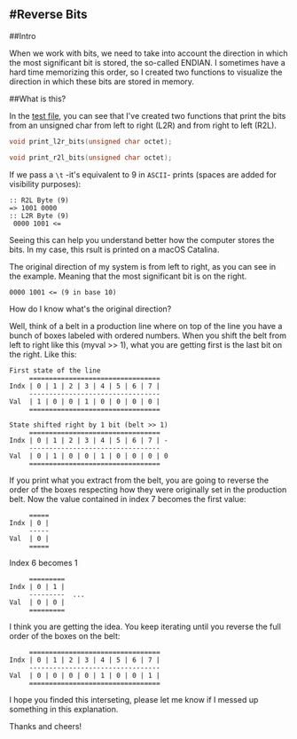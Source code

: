 #Reverse Bits
----
##Intro

When we work with bits, we need to take into account the direction in which the most significant bit is stored, the so-called ENDIAN. I sometimes have a hard time memorizing this order, so I created two functions to visualize the direction in which these bits are stored in memory.

##What is this?

In the [test file](https://github.com/Gugor/42-Exam-rank02/edit/main/LEVEL2/reverse_bits/rev-bits-tests.c), you can see that I've created two functions that print the bits from an unsigned char from left to right (L2R) and from right to left (R2L).

```c
void print_l2r_bits(unsigned char octet);
```

```c
void print_r2l_bits(unsigned char octet);
```

If we pass a `\t` -it's equivalent to 9 in `ASCII`- prints (spaces are added for visibility purposes):

```
:: R2L Byte (9)
=> 1001 0000
:: L2R Byte (9)
 0000 1001 <=
```

Seeing this can help you understand better how the computer stores the bits. In my case, this rsult is printed on a macOS Catalina.

The original direction of my system is from left to right, as you can see in the example. Meaning that the most significant bit is on the right.

```
0000 1001 <= (9 in base 10)
```

How do I know what's the original direction?

Well, think of a belt in a production line where on top of the line you have a bunch of boxes labeled with ordered numbers. When you shift the belt from left to right like this (myval >> 1), what you are getting first is the last bit on the right. Like this:

```
First state of the line
     =================================
Indx | 0 | 1 | 2 | 3 | 4 | 5 | 6 | 7 | 
     ---------------------------------
Val  | 1 | 0 | 0 | 1 | 0 | 0 | 0 | 0 | 
     =================================
```
```
State shifted right by 1 bit (belt >> 1)
     =================================
Indx | 0 | 1 | 2 | 3 | 4 | 5 | 6 | 7 | -
     ---------------------------------
Val  | 0 | 1 | 0 | 0 | 1 | 0 | 0 | 0 | 0
     =================================
```

If you print what you extract from the belt, you are going to reverse the order of the boxes respecting how they were originally set in the production belt. Now the value contained in index 7 becomes the first value:

```
     =====
Indx | 0 |
     -----
Val  | 0 |
     =====
```

Index 6 becomes 1

```
     =========
Indx | 0 | 1 |
     ---------  ...
Val  | 0 | 0 |
     =========
```
I think you are getting the idea. You keep iterating until you reverse the full order of the boxes on the belt:

```
     =================================
Indx | 0 | 1 | 2 | 3 | 4 | 5 | 6 | 7 |
     ---------------------------------
Val  | 0 | 0 | 0 | 0 | 1 | 0 | 0 | 1 |
     =================================
```

I hope you finded this interseting, please let me know if I messed up something in this explanation.

Thanks and cheers! 
